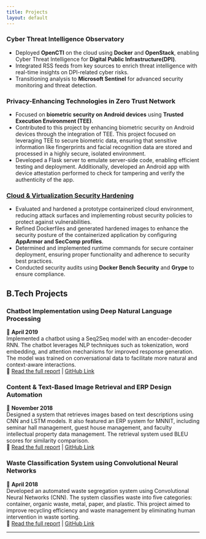 ```yaml
---
title: Projects
layout: default
---
```

### **Cyber Threat Intelligence Observatory**
- Deployed **OpenCTI** on the cloud using **Docker** and **OpenStack**, enabling Cyber Threat Intelligence for **Digital Public Infrastructure(DPI)**.
- Integrated RSS feeds from key sources to enrich threat intelligence with real-time insights on DPI-related cyber risks.
- Transitioning analysis to **Microsoft Sentinel** for advanced security monitoring and threat detection.

### **Privacy-Enhancing Technologies in Zero Trust Network**
- Focused on **biometric security on Android devices** using **Trusted Execution Environment (TEE)**.
- Contributed to this project by enhancing biometric security on Android devices through the integration of TEE. This project focused on leveraging TEE to secure biometric data, ensuring that sensitive information like fingerprints and facial recognition data are stored and processed in a highly secure, isolated environment.
- Developed a Flask server to emulate server-side code, enabling efficient testing and deployment. Additionally, developed an Android app with device attestation performed to check for tampering and verify the authenticity of the app.

### [**Cloud & Virtualization Security Hardening**](https://barrryblock.github.io/2025/02/25/from-fragile-to-fortified-hardening-containers-for-real-world-security.html)
- Evaluated and hardened a prototype containerized cloud environment, reducing attack surfaces and implementing robust security policies to protect against vulnerabilities.
- Refined Dockerfiles and generated hardened images to enhance the security posture of the containerized application by configuring **AppArmor and SecComp profiles**.
- Determined and implemented runtime commands for secure container deployment, ensuring proper functionality and adherence to security best practices.
- Conducted security audits using **Docker Bench Security** and **Grype** to ensure compliance.


## **B.Tech Projects**

### Chatbot Implementation using Deep Natural Language Processing  
📅 **April 2019**  
Implemented a chatbot using a Seq2Seq model with an encoder-decoder RNN. The chatbot leverages NLP techniques such as tokenization, word embedding, and attention mechanisms for improved response generation. The model was trained on conversational data to facilitate more natural and context-aware interactions.  
🔗 [Read the full report](/assets/reports/8th%20Sem%20Project%20Report.pdf) | [GitHub Link](https://github.com/ishaan0710/Reverse-Image-Search)

### Content & Text-Based Image Retrieval and ERP Design Automation  
📅 **November 2018**  
Designed a system that retrieves images based on text descriptions using CNN and LSTM models. It also featured an ERP system for MNNIT, including seminar hall management, guest house management, and faculty intellectual property data management. The retrieval system used BLEU scores for similarity comparison.  
🔗 [Read the full report](/assets/reports/7th%20Sem%20Project%20Report.pdf) | [GitHub Link](https://github.com/abhinav23dixit/Text-and-Content-Based-Image-Retrieval)

### Waste Classification System using Convolutional Neural Networks  
📅 **April 2018**  
Developed an automated waste segregation system using Convolutional Neural Networks (CNN). The system classifies waste into five categories: container, organic waste, metal, paper, and plastic. This project aimed to improve recycling efficiency and waste management by eliminating human intervention in waste sorting.  
🔗 [Read the full report](/assets/reports/6th%20Sem%20Project%20Report.pdf) | [GitHub Link](https://github.com/abhinav23dixit/Waste-Classification)

---


